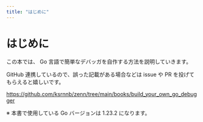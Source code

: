 ```yaml
---
title: "はじめに"
---
```


# はじめに

この本では、 Go 言語で簡単なデバッガを自作する方法を説明していきます。

GitHub 連携しているので、誤った記載がある場合などは issue や PR を投げてもらえると嬉しいです。

https://github.com/ksrnnb/zenn/tree/main/books/build_your_own_go_debugger

※ 本書で使用している Go バージョンは 1.23.2 になります。